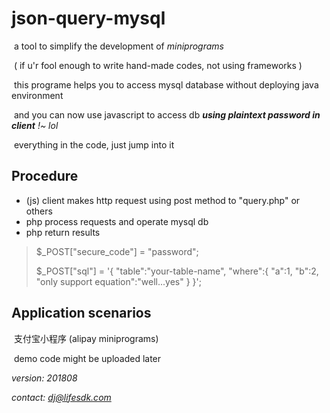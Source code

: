 # json-query-mysql

​	a tool to simplify the development of *miniprograms*

​	( if u'r fool enough to write hand-made codes, not using frameworks )

​	this programe helps you to access mysql database without deploying java environment

​	and you can now use javascript to access db ***using plaintext password in client*** *!~ lol*

​	 everything in the code, just jump into it



## Procedure

 - (js) client makes http request using post method to "query.php" or others
 - php process requests and operate mysql db
 - php return results

> $_POST["secure_code"] = "password";
>
> $_POST["sql"] = '{ "table":"your-table-name", "where":{ "a":1, "b":2, "only support equation":"well...yes" } }';



## Application scenarios

​	支付宝小程序 (alipay miniprograms)

​	demo code might be uploaded later



*version: 201808*

*contact: dj@lifesdk.com*

